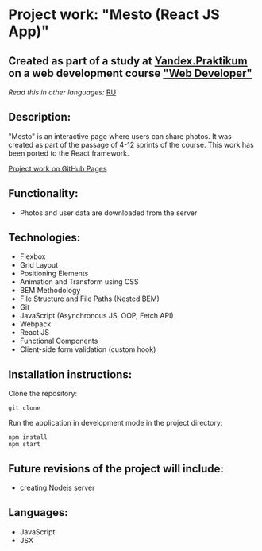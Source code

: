 # Project work: "Mesto (React JS App)"

## Created as part of a study at [Yandex.Praktikum](https://praktikum.yandex.com/) on a web development course ["Web Developer"](https://practicum.yandex.com/web/)

*Read this in other languages:* [RU](https://github.com/SevaMarkov88/mesto-react-auth/blob/main/README.md)

## Description:

"Mesto" is an interactive page where users can share photos. It was created as part of the passage of 4-12 sprints of the course. 
This work has been ported to the React framework.

[Project work on GitHub Pages](https://sevamarkov88.github.io/)

## Functionality:

* Photos and user data are downloaded from the server

## Technologies:

* Flexbox
* Grid Layout
* Positioning Elements
* Animation and Transform using CSS
* BEM Methodology
* File Structure and File Paths (Nested BEM)
* Git
* JavaScript (Asynchronous JS, OOP, Fetch API)
* Webpack
* React JS
* Functional Components
* Client-side form validation (custom hook)

## Installation instructions:

Clone the repository:

`
git clone 
`

Run the application in development mode in the project directory:

```
npm install
npm start
```

## Future revisions of the project will include:

* creating Nodejs server

## Languages:

* JavaScript
* JSX
